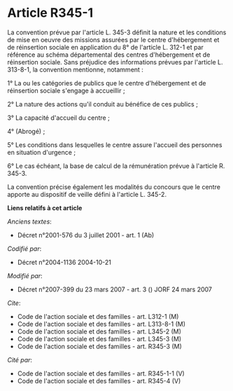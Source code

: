 # Article R345-1

La convention prévue par l'article L. 345-3 définit la nature et les conditions de mise en oeuvre des missions assurées par
le centre d'hébergement et de réinsertion sociale en application du 8° de l'article L. 312-1 et par référence au schéma
départemental des centres d'hébergement et de réinsertion sociale. Sans préjudice des informations prévues par l'article L.
313-8-1, la convention mentionne, notamment :

1° La ou les catégories de publics que le centre d'hébergement et de réinsertion sociale s'engage à accueillir ;

2° La nature des actions qu'il conduit au bénéfice de ces publics ;

3° La capacité d'accueil du centre ;

4° (Abrogé) ;

5° Les conditions dans lesquelles le centre assure l'accueil des personnes en situation d'urgence ;

6° Le cas échéant, la base de calcul de la rémunération prévue à l'article R. 345-3.

La convention précise également les modalités du concours que le centre apporte au dispositif de veille défini à l'article L.
345-2.

**Liens relatifs à cet article**

_Anciens textes_:

  - Décret n°2001-576 du 3 juillet 2001 - art. 1 (Ab)

_Codifié par_:

  - Décret n°2004-1136 2004-10-21

_Modifié par_:

  - Décret n°2007-399 du 23 mars 2007 - art. 3 () JORF 24 mars 2007

_Cite_:

  - Code de l'action sociale et des familles - art. L312-1 (M)
  - Code de l'action sociale et des familles - art. L313-8-1 (M)
  - Code de l'action sociale et des familles - art. L345-2 (M)
  - Code de l'action sociale et des familles - art. L345-3 (M)
  - Code de l'action sociale et des familles - art. R345-3 (M)

_Cité par_:

  - Code de l'action sociale et des familles - art. R345-1-1 (V)
  - Code de l'action sociale et des familles - art. R345-4 (V)
